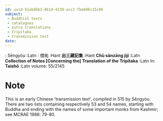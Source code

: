 ```yaml
---
id: uuid-91abdbb3-0b1d-4238-acc2-fbe606c15c06
subject: 
 - Buddhist texts
 - catalogues
 - sutra translations
 - Tripitaka
 - transmission text
date: 
---
```


: Sēngyòu :Latn
: 僧祐 :Hant
**出三藏記集** :Hant
**Chū sānzāng jìjí** :Latn
**Collection of Notes [Concerning the] Translation of the Tripitaka** :Latn
In: 
**Taishō** :Latn
volume: 55/2145
# Note
This is an early Chinese 'transmission text', compiled in 515 by Sēngyòu. There are two lists containing respectively 53 and 54 names, starting with Buddha and ending with the names of some important monks from Kashmir; see MCRAE 1986: 79-80.